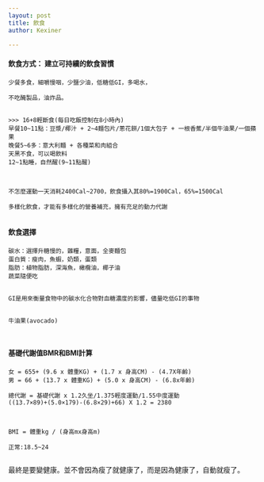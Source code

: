 ```yaml
---
layout: post
title: 飲食
author: Kexiner

---
```




#### 飲食方式： 建立可持續的飲食習慣

```
少餐多食，細嚼慢咽，少鹽少油，低糖低GI，多喝水，

不吃醃製品，油炸品。


>>> 16+8輕斷食(每日吃飯控制在8小時內)
早餐10~11點：豆漿/椰汁 + 2~4麵包片/蔥花餅/1個大包子 + 一根香蕉/半個牛油果/一個蘋果
晚餐5~6多：意大利麵 + 各種菜和肉組合
天黑不食，可以喝飲料
12~1點睡，自然醒(9~11點醒)



不怎麼運動一天消耗2400Cal~2700，飲食攝入其80%=1900Cal，65%=1500Cal

多樣化飲食，才能有多樣化的營養補充，擁有充足的動力代謝


```




#### 飲食選擇
```
碳水：選擇升糖慢的，雜糧，意面，全麥麵包
蛋白質：瘦肉，魚蝦，奶類，蛋類
脂肪：植物脂肪，深海魚，橄欖油，椰子油
蔬菜隨便吃


GI是用來衡量食物中的碳水化合物對血糖濃度的影響，儘量吃低GI的事物


牛油果(avocado)



```


#### 基礎代謝值BMR和BMI計算
```
女 = 655+ (9.6 x 體重KG) + (1.7 x 身高CM) - (4.7X年齡)
男 = 66 + (13.7 x 體重KG) + (5.0 x 身高CM) - (6.8x年齡)

總代謝 = 基礎代謝 x 1.2久坐/1.375輕度運動/1.55中度運動
((13.7×89)+(5.0×179)-(6.8×29)+66) X 1.2 = 2380



BMI = 體重kg / (身高mx身高m)

正常:18.5~24


```

最終是要變健康。並不會因為瘦了就健康了，而是因為健康了，自動就瘦了。

